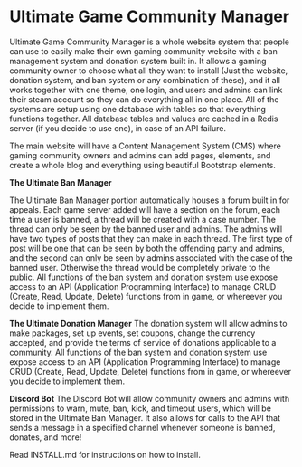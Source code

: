 # Ultimate Game Community Manager

Ultimate Game Community Manager is a whole website system that people can use to easily make their own gaming community website with a ban management system and donation system built in. It allows a gaming community owner to choose what all they want to install (Just the website, donation system, and ban system or any combination of these), and it all works together with one theme, one login, and users and admins can link their steam account so they can do everything all in one place. All of the systems are setup using one database with tables so that everything functions together. All database tables and values are cached in a Redis server (if you decide to use one), in case of an API failure.

The main website will have a Content Management System (CMS) where gaming community owners and admins can add pages, elements, and create a whole blog and everything using beautiful Bootstrap elements.

**The Ultimate Ban Manager**

The Ultimate Ban Manager portion automatically houses a forum built in for appeals. Each game server added will have a section on the forum, each time a user is banned, a thread will be created with a case number. The thread can only be seen by the banned user and admins. The admins will have two types of posts that they can make in each thread. The first type of post will be one that can be seen by both the offending party and admins, and the second can only be seen by admins associated with the case of the banned user. Otherwise the thread would be completely private to the public. All functions of the ban system and donation system use expose access to an API (Application Programming Interface) to manage CRUD (Create, Read, Update, Delete) functions from in game, or whereever you decide to implement them.

**The Ultimate Donation Manager**
The donation system will allow admins to make packages, set up events, set coupons, change the currency accepted, and provide the terms of service of donations applicable to a community. All functions of the ban system and donation system use expose access to an API (Application Programming Interface) to manage CRUD (Create, Read, Update, Delete) functions from in game, or whereever you decide to implement them.

**Discord Bot**
The Discord Bot will allow community owners and admins with permissions to warn, mute, ban, kick, and timeout users, which will be stored in the Ultimate Ban Manager. It also allows for calls to the API that sends a message in a specified channel whenever someone is banned, donates, and more!

Read INSTALL.md for instructions on how to install.
